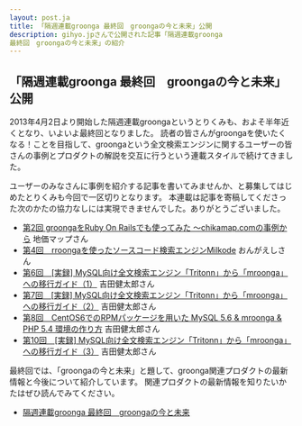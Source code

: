 ```yaml
---
layout: post.ja
title: 「隔週連載groonga 最終回　groongaの今と未来」公開
description: gihyo.jpさんで公開された記事「隔週連載groonga
最終回　groongaの今と未来」の紹介
---
```

## 「隔週連載groonga 最終回　groongaの今と未来」公開

2013年4月2日より開始した隔週連載groongaというとりくみも、およそ半年近くとなり、いよいよ最終回となりました。
読者の皆さんがgroongaを使いたくなる！ことを目指して、groongaという全文検索エンジンに関するユーザーの皆さんの事例とプロダクトの解説を交互に行うという連載スタイルで続けてきました。

ユーザーのみなさんに事例を紹介する記事を書いてみませんか、と募集してはじめたとりくみも今回で一区切りとなります。
本連載は記事を寄稿してくださった次のかたの協力なしには実現できませんでした。ありがとうございました。

-   [第2回 groongaをRuby On Railsでも使ってみた
    ～chikamap.comの事例から](http://gihyo.jp/dev/clip/01/groonga/0002)
    地価マップさん
-   [第4回　rroongaを使ったソースコード検索エンジンMilkode](http://gihyo.jp/dev/clip/01/groonga/0004)
    おんがえしさん
-   [第6回　[実録]
    MySQL向け全文検索エンジン「Tritonn」から「mroonga」への移行ガイド（1）](http://gihyo.jp/dev/clip/01/groonga/0006)
    吉田健太郎さん
-   [第7回　[実録]
    MySQL向け全文検索エンジン「Tritonn」から「mroonga」への移行ガイド（2）](http://gihyo.jp/dev/clip/01/groonga/0007)
    吉田健太郎さん
-   [第8回　CentOS6でのRPMパッケージを用いた MySQL 5.6 & mroonga & PHP
    5.4 環境の作り方](http://gihyo.jp/dev/clip/01/groonga/0008)
    吉田健太郎さん
-   [第10回　[実録]
    MySQL向け全文検索エンジン「Tritonn」から「mroonga」への移行ガイド（3）](http://gihyo.jp/dev/clip/01/groonga/0010)
    吉田健太郎さん

最終回では、「groongaの今と未来」と題して、groonga関連プロダクトの最新情報と今後について紹介しています。
関連プロダクトの最新情報を知りたいかたはぜひ読んでみてください。

-   [隔週連載groonga
    最終回　groongaの今と未来](http://gihyo.jp/dev/clip/01/groonga/0011)

